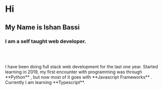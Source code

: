 # Hi
## My  Name is **Ishan Bassi**
### I am a self taught web developer.
<br  />
<br  />

<p className=```js styles.bio>I have been doing full stack web development for the last one year. Started learning in 2019, my first encounter with programming was through **Python** , but now most of it goes with **Javascript Frameworks** . Currently I am learning **Typescript**.</p>












